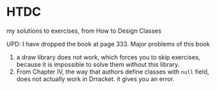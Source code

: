 # HTDC
my solutions to exercises, from How to Design Classes


UPD: I have dropped the book at page 333. Major problems of this book
1)  a draw library does not work, which forces you to skip exercises, because it is impossible to solve them without this library.
2)  From Chapter IV, the way that authors  define classes  with `null` field, does not actually work in Drracket. it gives you an error.
